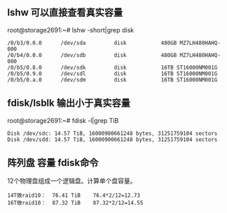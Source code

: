 ## lshw 可以直接查看真实容量
root@storage2691:~# lshw -short|grep disk
```
/0/b3/0.0.0      /dev/sda         disk           480GB MZ7LH480HAHQ-000
/0/b4/0.0.0      /dev/sdb         disk           480GB MZ7LH480HAHQ-000
/0/b5/0.8.0      /dev/sdk         disk           16TB ST16000NM001G
/0/b5/0.9.0      /dev/sdl         disk           16TB ST16000NM001G
/0/b5/0.a.0      /dev/sdm         disk           16TB ST16000NM001G
```


## fdisk/lsblk 输出小于真实容量
root@storage2691:~# fdisk -l|grep TiB
```
Disk /dev/sdc: 14.57 TiB, 16000900661248 bytes, 31251759104 sectors
Disk /dev/sdd: 14.57 TiB, 16000900661248 bytes, 31251759104 sectors
```


## 阵列盘 容量 fdisk命令
12个物理盘组成一个逻辑盘。计算单个盘容量。
```
14T做raid10：  76.41 TiB    76.4*2/12=12.73
16T做raid10：  87.32 TiB    87.32*2/12=14.55
```